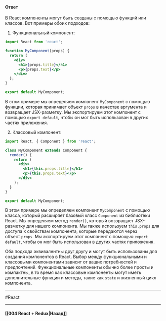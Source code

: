 #### Ответ

В React компоненты могут быть созданы с помощью функций или классов. Вот примеры обоих подходов:

1. Функциональный компонент:

```jsx
import React from 'react';

function MyComponent(props) {
  return (
    <div>
      <h1>{props.title}</h1>
      <p>{props.text}</p>
    </div>
  );
}

export default MyComponent;
```

В этом примере мы определяем компонент `MyComponent` с помощью функции, которая принимает объект `props` в качестве аргумента и возвращает JSX-разметку. Мы экспортируем этот компонент с помощью `export default`, чтобы он мог быть использован в других частях приложения.

2. Классовый компонент:

```jsx
import React, { Component } from 'react';

class MyComponent extends Component {
  render() {
    return (
      <div>
        <h1>{this.props.title}</h1>
        <p>{this.props.text}</p>
      </div>
    );
  }
}

export default MyComponent;
```

В этом примере мы определяем компонент `MyComponent` с помощью класса, который расширяет базовый класс `Component` из библиотеки React. Мы определяем метод `render()`, который возвращает JSX-разметку для нашего компонента. Мы также используем `this.props` для доступа к свойствам компонента, которые передаются через объект `props`. Мы экспортируем этот компонент с помощью `export default`, чтобы он мог быть использован в других частях приложения.

Оба подхода эквивалентны друг другу и могут быть использованы для создания компонентов в React. Выбор между функциональными и классовыми компонентами зависит от ваших потребностей и предпочтений. Функциональные компоненты обычно более просты и компактны, в то время как классовые компоненты могут иметь дополнительные функции и методы, такие как `state` и жизненный цикл компонента.

____
#React

____

#### [[004 React + Redux|Назад]]